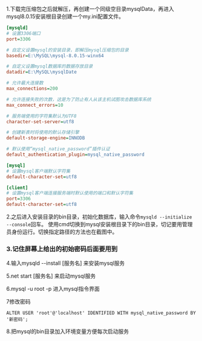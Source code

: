 1.下载完压缩包之后就解压，再创建一个同级空目录mysqlData，再进入mysql8.0.15安装根目录创建一个my.ini配置文件。

```ini
[mysqld]
# 设置3306端口
port=3306

# 自定义设置mysql的安装目录，即解压mysql压缩包的目录
basedir=E:\MySQL\mysql-8.0.15-winx64

# 自定义设置mysql数据库的数据存放目录
datadir=E:\MySQL\mysqlDate

# 允许最大连接数
max_connections=200

# 允许连接失败的次数，这是为了防止有人从该主机试图攻击数据库系统
max_connect_errors=10

# 服务端使用的字符集默认为UTF8
character-set-server=utf8

# 创建新表时将使用的默认存储引擎
default-storage-engine=INNODB

# 默认使用“mysql_native_password”插件认证
default_authentication_plugin=mysql_native_password

[mysql]
# 设置mysql客户端默认字符集
default-character-set=utf8

[client]
# 设置mysql客户端连接服务端时默认使用的端口和默认字符集
port=3306
default-character-set=utf8
```

2.之后进入安装目录的bin目录，初始化数据库，输入命令`mysqld --initialize --console`回车。
 使用cmd切换到mysql安装根目录下的bin目录，切记要用管理员身份运行。切换指定路径的方法也在截图中。



### 3.记住屏幕上给出的初始密码后面要用到



4.输入mysqld  --install  [服务名]  来安装mysql服务



5.net start [服务名]  来启动mysql服务

6.mysql -u root -p  进入mysql指令界面

7修改密码

```mysql
ALTER USER 'root'@'localhost' IDENTIFIED WITH mysql_native_password BY '新密码';
```



8.把mysql的bin目录加入环境变量方便每次启动服务